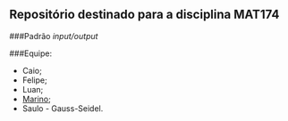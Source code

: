Repositório destinado para a disciplina MAT174
---------------

###Padrão _input/output_


###Equipe:

- Caio;
- Felipe;
- Luan;
- [Marino](mailto:intmarinoreturn0@gmail.com);
- Saulo - Gauss-Seidel.
